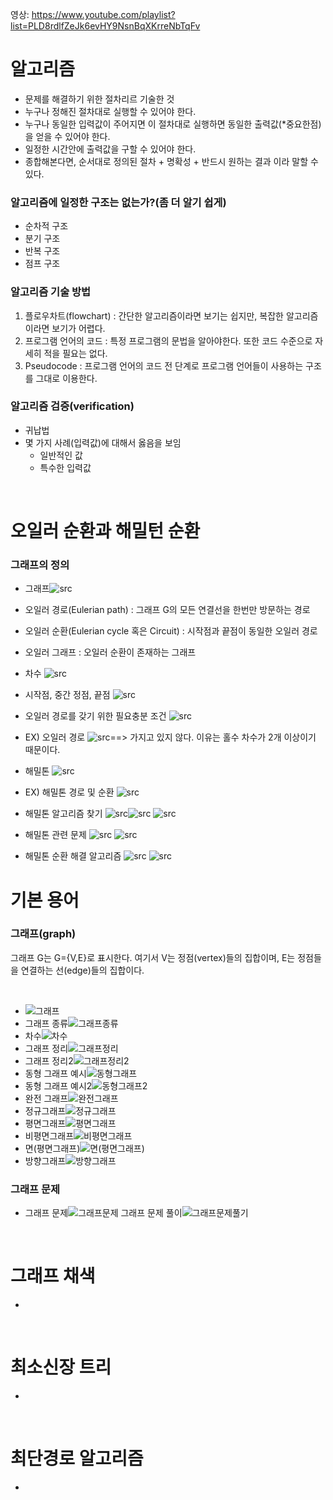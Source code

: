 영상: https://www.youtube.com/playlist?list=PLD8rdlfZeJk6evHY9NsnBqXKrreNbTqFv

# 알고리즘
- 문제를 해결하기 위한 절차리르 기술한 것
- 누구나 정해진 절차대로 실행할 수 있어야 한다.
- 누구나 동일한 입력값이 주어지면 이 절차대로 실행하면 동일한 출력값(*중요한점)을 얻을 수 있어야 한다.
- 일정한 시간안에 출력값을 구할 수 있어야 한다.
- 종합해본다면, 순서대로 정의된 절차 + 명확성 + 반드시 원하는 결과 이라 말할 수 있다.  

### 알고리즘에 일정한 구조는 없는가?(좀 더 알기 쉽게)
- 순차적 구조
- 분기 구조
- 반복 구조 
- 점프 구조

### 알고리즘 기술 방법
1. 플로우차트(flowchart) : 간단한 알고리즘이라면 보기는 쉽지만, 복잡한 알고리즘이라면 보기가 어렵다.  
2. 프로그램 언어의 코드 : 특정 프로그램의 문법을 알아야한다. 또한 코드 수준으로 자세히 적을 필요는 없다.
3. Pseudocode : 프로그램 언어의 코드 전 단계로 프로그램 언어들이 사용하는 구조를 그대로 이용한다. 

### 알고리즘 검증(verification)
- 귀납법
- 몇 가지 사례(입력값)에 대해서 옳음을 보임  
    - 일반적인 값
    - 특수한 입력값


<br>

# 오일러 순환과 해밀턴 순환
### 그래프의 정의
- 그래프![src](https://user-images.githubusercontent.com/88024665/221416962-f2147a84-6631-4d5d-a225-85e3cf8c6c96.png)
- 오일러 경로(Eulerian path) : 그래프 G의 모든 연결선을 한번만 방문하는 경로
- 오일러 순환(Eulerian cycle 혹은 Circuit) : 시작점과 끝점이 동일한 오일러 경로
- 오일러 그래프 : 오일러 순환이 존재하는 그래프
- 차수 ![src](https://user-images.githubusercontent.com/88024665/221417174-a04fdf8d-13a6-4a1b-b765-de7a4d8f49da.png)
- 시작점, 중간 정점, 끝점 ![src](https://user-images.githubusercontent.com/88024665/221417273-e9911277-a1cd-4683-90b2-09eb43b9d1c7.png)
- 오일러 경로를 갖기 위한 필요충분 조건 ![src](https://user-images.githubusercontent.com/88024665/221417353-79f92a50-be4d-4678-808f-ce63bfd32b4b.png)
- EX) 오일러 경로 ![src](https://user-images.githubusercontent.com/88024665/221417499-28ac860e-822d-4210-9f0e-f3667f25ff27.png)==> 가지고 있지 않다. 이유는 홀수 차수가 2개 이상이기 때문이다.
- 해밀톤 ![src](https://user-images.githubusercontent.com/88024665/221417619-27763967-89bb-4000-b25b-f1a9a164a098.png)
- EX) 해밀톤 경로 및 순환 ![src](https://user-images.githubusercontent.com/88024665/221417708-e1506fd5-9ce0-4ed2-acbd-eabbf23604da.png)
- 해밀톤 알고리즘 찾기 ![src](https://user-images.githubusercontent.com/88024665/221418013-98b19b28-ac51-4520-93e3-13120a46ecd2.png)![src](https://user-images.githubusercontent.com/88024665/221418056-7e378641-7ae6-4084-b208-3d5ecc431c0b.png) ![src](https://user-images.githubusercontent.com/88024665/221418139-d4d32044-39a3-4fe9-8078-8bae3df7a3e7.png) 
- 해밀톤 관련 문제 ![src](https://user-images.githubusercontent.com/88024665/221418219-d6d9d47e-61fa-4d4a-a444-314b89fc3aee.png) ![src](https://user-images.githubusercontent.com/88024665/221418565-697107e5-bb07-42ae-a5d7-9d8b178d76e5.png)

- 해밀톤 순환 해결 알고리즘 
![src](https://user-images.githubusercontent.com/88024665/221418381-65e847b3-ba21-4f2d-a24c-87e98aacaa28.png) 
![src](https://user-images.githubusercontent.com/88024665/221418464-e4a3e254-5e42-4347-80c1-0546a316fd8f.png)  


# 기본 용어
### 그래프(graph)  
그래프 G는 G={V,E}로 표시한다. 여기서 V는 정점(vertex)들의 집합이며, E는 정점들을 연결하는 선(edge)들의 집합이다. 

<br>

- ![그래프](https://user-images.githubusercontent.com/88024665/222480893-c31def57-f22e-4772-acf2-31f07ae25332.png)
- 그래프 종류![그래프종류](https://user-images.githubusercontent.com/88024665/222481211-330c12f1-e3d3-4779-a2f4-23c64074a8d0.png)
- 차수![차수](https://user-images.githubusercontent.com/88024665/222481552-dc0d2026-6889-4358-83cf-3e7d0801f712.png)
- 그래프 정리![그래프정리](https://user-images.githubusercontent.com/88024665/222482017-6aa0bcc3-cdc9-4a2f-93e7-92604d756411.png)
- 그래프 정리2![그래프정리2](https://user-images.githubusercontent.com/88024665/222482407-42808622-0e50-474e-bb4b-23cb64426974.png)
- 동형 그래프 예시![동형그래프](https://user-images.githubusercontent.com/88024665/222482961-4d200824-7745-4e36-adad-d63782b69d26.png)
- 동형 그래프 예시2![동형그래프2](https://user-images.githubusercontent.com/88024665/222483223-e20a41f4-5781-4204-9ed0-78139c587dd2.png)
- 완전 그래프![완전그래프](https://user-images.githubusercontent.com/88024665/222483363-ab67ae3e-b20e-46e5-ae0b-dcd388f33aca.png)
- 정규그래프![정규그래프](https://user-images.githubusercontent.com/88024665/222484238-7896ebc6-1b3e-44c6-8d3f-64c325a61799.png)
- 평면그래프![평면그래프](https://user-images.githubusercontent.com/88024665/222484404-30248a47-e503-448a-b2d3-d74d0edb5319.png)
- 비평면그래프![비평면그래프](https://user-images.githubusercontent.com/88024665/222484819-8aeacbfa-68b3-4781-9ee7-d17440d94903.png)
- 면(평면그래프)![면(평면그래프)](https://user-images.githubusercontent.com/88024665/222485321-07abf788-a1b9-4d8f-8ba0-c9658e335abc.png)
- 방향그래프![방향그래프](https://user-images.githubusercontent.com/88024665/222485796-c2af1e99-e1b5-4145-93a2-331ff733bb5a.png)

### 그래프 문제
- 그래프 문제![그래프문제](https://user-images.githubusercontent.com/88024665/222487372-08b4b4fd-4391-4ecc-aa3b-736377753418.png) 그래프 문제 풀이![그래프문제풀기](https://user-images.githubusercontent.com/88024665/222487149-bc46c5e3-e478-4952-a0e8-e3d35c2b19d8.png)
 

<br>

# 그래프 채색
-

<br>

# 최소신장 트리
-

<br>

# 최단경로 알고리즘
-
